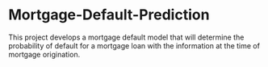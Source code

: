 # Mortgage-Default-Prediction
This project  develops a mortgage default model that will determine the probability of default for a mortgage loan with the information at the time of mortgage origination.

